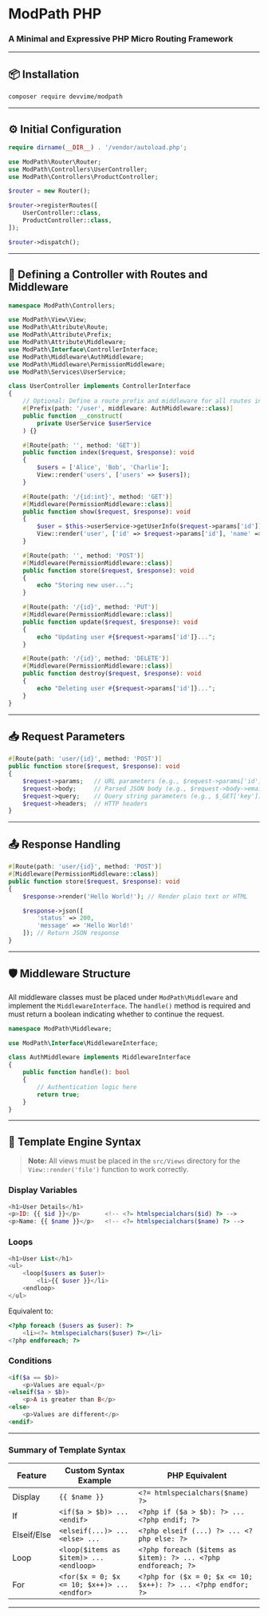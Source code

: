 # ModPath PHP

### A Minimal and Expressive PHP Micro Routing Framework

---

## 📦 Installation

```bash
composer require devvime/modpath
```

---

## ⚙️ Initial Configuration

```php
require dirname(__DIR__) . '/vendor/autoload.php';

use ModPath\Router\Router;
use ModPath\Controllers\UserController;
use ModPath\Controllers\ProductController;

$router = new Router();

$router->registerRoutes([
    UserController::class,
    ProductController::class,
]);

$router->dispatch();
```

---

## 🧽 Defining a Controller with Routes and Middleware

```php
namespace ModPath\Controllers;

use ModPath\View\View;
use ModPath\Attribute\Route;
use ModPath\Attribute\Prefix;
use ModPath\Attribute\Middleware;
use ModPath\Interface\ControllerInterface;
use ModPath\Middleware\AuthMiddleware;
use ModPath\Middleware\PermissionMiddleware;
use ModPath\Services\UserService;

class UserController implements ControllerInterface
{
    // Optional: Define a route prefix and middleware for all routes in the controller
    #[Prefix(path: '/user', middleware: AuthMiddleware::class)]
    public function __construct(
        private UserService $userService
    ) {}

    #[Route(path: '', method: 'GET')]
    public function index($request, $response): void
    {
        $users = ['Alice', 'Bob', 'Charlie'];
        View::render('users', ['users' => $users]);
    }

    #[Route(path: '/{id:int}', method: 'GET')]
    #[Middleware(PermissionMiddleware::class)]
    public function show($request, $response): void
    {
        $user = $this->userService->getUserInfo($request->params['id']);
        View::render('user', ['id' => $request->params['id'], 'name' => $user]);
    }

    #[Route(path: '', method: 'POST')]
    #[Middleware(PermissionMiddleware::class)]
    public function store($request, $response): void
    {
        echo "Storing new user...";
    }

    #[Route(path: '/{id}', method: 'PUT')]
    #[Middleware(PermissionMiddleware::class)]
    public function update($request, $response): void
    {
        echo "Updating user #{$request->params['id']}...";
    }

    #[Route(path: '/{id}', method: 'DELETE')]
    #[Middleware(PermissionMiddleware::class)]
    public function destroy($request, $response): void
    {
        echo "Deleting user #{$request->params['id']}...";
    }
}
```

---

## 📥 Request Parameters

```php
#[Route(path: 'user/{id}', method: 'POST')]
public function store($request, $response): void
{
    $request->params;   // URL parameters (e.g., $request->params['id'])
    $request->body;     // Parsed JSON body (e.g., $request->body->email)
    $request->query;    // Query string parameters (e.g., $_GET['key'])
    $request->headers;  // HTTP headers
}
```

---

## 📤 Response Handling

```php
#[Route(path: 'user/{id}', method: 'POST')]
#[Middleware(PermissionMiddleware::class)]
public function store($request, $response): void
{
    $response->render('Hello World!'); // Render plain text or HTML

    $response->json([
        'status' => 200,
        'message' => 'Hello World!'
    ]); // Return JSON response
}
```

---

## 🛡️ Middleware Structure

All middleware classes must be placed under `ModPath\Middleware` and implement the `MiddlewareInterface`.
The `handle()` method is required and must return a boolean indicating whether to continue the request.

```php
namespace ModPath\Middleware;

use ModPath\Interface\MiddlewareInterface;

class AuthMiddleware implements MiddlewareInterface
{
    public function handle(): bool
    {
        // Authentication logic here
        return true;
    }
}
```

---

## 🧹 Template Engine Syntax

> **Note:** All views must be placed in the `src/Views` directory for the `View::render('file')` function to work correctly.

### Display Variables

```php
<h1>User Details</h1>
<p>ID: {{ $id }}</p>       <!-- <?= htmlspecialchars($id) ?> -->
<p>Name: {{ $name }}</p>   <!-- <?= htmlspecialchars($name) ?> -->
```

### Loops

```php
<h1>User List</h1>
<ul>
    <loop($users as $user)>
        <li>{{ $user }}</li>
    <endloop>
</ul>
```

Equivalent to:

```php
<?php foreach ($users as $user): ?>
    <li><?= htmlspecialchars($user) ?></li>
<?php endforeach; ?>
```

### Conditions

```php
<if($a == $b)>
    <p>Values are equal</p>
<elseif($a > $b)>
    <p>A is greater than B</p>
<else>
    <p>Values are different</p>
<endif>
```

---

### Summary of Template Syntax

| Feature     | Custom Syntax Example                   | PHP Equivalent                                                 |
| ----------- | --------------------------------------- | -------------------------------------------------------------- |
| Display     | `{{ $name }}`                           | `<?= htmlspecialchars($name) ?>`                               |
| If          | `<if($a > $b)> ... <endif>`             | `<?php if ($a > $b): ?> ... <?php endif; ?>`                   |
| Elseif/Else | `<elseif(...)> ... <else> ...`          | `<?php elseif (...) ?> ... <?php else: ?>`                     |
| Loop        | `<loop($items as $item)> ... <endloop>` | `<?php foreach ($items as $item): ?> ... <?php endforeach; ?>` |
| For        | `<for($x = 0; $x <= 10; $x++)> ... <endfor>` | `<?php for ($x = 0; $x <= 10; $x++): ?> ... <?php endfor; ?>` |

---
